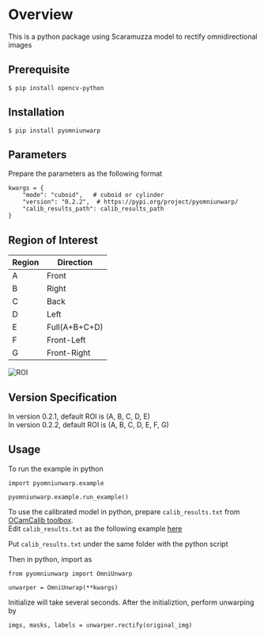 # Overview
This is a python package using Scaramuzza model to rectify omnidirectional images

## Prerequisite

```
$ pip install opencv-python
```

## Installation

```
$ pip install pyomniunwarp
```

## Parameters

Prepare the parameters as the following format
```
kwargs = {
    "mode": "cuboid",   # cuboid or cylinder
    "version": "0.2.2",  # https://pypi.org/project/pyomniunwarp/
    "calib_results_path": calib_results_path
}
```

## Region of Interest

|  Region   | Direction     |
|  ----     | ----          |
| A         | Front         |
| B         | Right         |
| C         | Back          |
| D         | Left          |
| E         | Full(A+B+C+D) |
| F         | Front-Left    |
| G         | Front-Right   |

![ROI](/omniunwarp/doc/fov.png)

## Version Specification

In version 0.2.1, default ROI is (A, B, C, D, E)  
In version 0.2.2, default ROI is (A, B, C, D, E, F, G)

## Usage

To run the example in python
```
import pyomniunwarp.example

pyomniunwarp.example.run_example()
```

To use the calibrated model in python, prepare `calib_results.txt` from [OCamCalib toolbox](https://sites.google.com/site/scarabotix/ocamcalib-omnidirectional-camera-calibration-toolbox-for-matlab).  
Edit `calib_results.txt` as the following example [here](/pyomniunwarp/data/calib_results.txt)

Put `calib_results.txt` under the same folder with the python script

Then in python, import as
```
from pyomniunwarp import OmniUnwarp

unwarper = OmniUnwrap(**kwargs)
```

Initialize will take several seconds. After the initializtion, perform unwarping by

```
imgs, masks, labels = unwarper.rectify(original_img)
```
